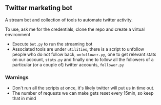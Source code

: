 ## Twitter marketing bot

A stream bot and collection of tools to automate twitter activity.

To use, ask me for the credentials, clone the repo and create a virtual environment

- Execute `bot.py` to run the streaming bot
- Associated tools are under `utilities`, there is a script to unfollow people who do not follow back, `unfollower.py`, one to get relevant stats on our account, `stats.py` and finally one to follow all the followers of a particular (or a couple of) twitter accounts, `follower.py`

### Warnings
  - Don't run all the scripts at once, it's likely twitter will put us in time out.
  - The number of requests we can make gets reset every 15min, so keep that in mind
